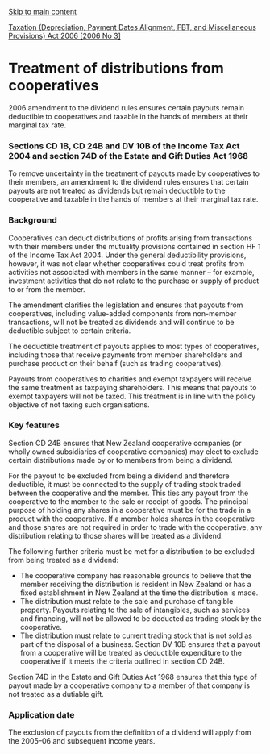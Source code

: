 [Skip to main content](#main-content-tt)

[Taxation (Depreciation, Payment Dates Alignment, FBT, and Miscellaneous Provisions) Act 2006 \[2006 No 3\]](/new-legislation/act-articles/taxation-depreciation-payment-dates-alignment-fbt-and-miscellaneous-provisions-act-2006-2006-no-3- "Taxation (Depreciation, Payment Dates Alignment, FBT, and Miscellaneous Provisions) Act 2006 [2006 No 3]")

Treatment of distributions from cooperatives
============================================

2006 amendment to the dividend rules ensures certain payouts remain deductible to cooperatives and taxable in the hands of members at their marginal tax rate.

### Sections CD 1B, CD 24B and DV 10B of the Income Tax Act 2004 and section 74D of the Estate and Gift Duties Act 1968

To remove uncertainty in the treatment of payouts made by cooperatives to their members, an amendment to the dividend rules ensures that certain payouts are not treated as dividends but remain deductible to the cooperative and taxable in the hands of members at their marginal tax rate.

### Background

Cooperatives can deduct distributions of profits arising from transactions with their members under the mutuality provisions contained in section HF 1 of the Income Tax Act 2004. Under the general deductibility provisions, however, it was not clear whether cooperatives could treat profits from activities not associated with members in the same manner – for example, investment activities that do not relate to the purchase or supply of product to or from the member.

The amendment clarifies the legislation and ensures that payouts from cooperatives, including value-added components from non-member transactions, will not be treated as dividends and will continue to be deductible subject to certain criteria.

The deductible treatment of payouts applies to most types of cooperatives, including those that receive payments from member shareholders and purchase product on their behalf (such as trading cooperatives).

Payouts from cooperatives to charities and exempt taxpayers will receive the same treatment as taxpaying shareholders. This means that payouts to exempt taxpayers will not be taxed. This treatment is in line with the policy objective of not taxing such organisations.

### Key features

Section CD 24B ensures that New Zealand cooperative companies (or wholly owned subsidiaries of cooperative companies) may elect to exclude certain distributions made by or to members from being a dividend.

For the payout to be excluded from being a dividend and therefore deductible, it must be connected to the supply of trading stock traded between the cooperative and the member. This ties any payout from the cooperative to the member to the sale or receipt of goods. The principal purpose of holding any shares in a cooperative must be for the trade in a product with the cooperative. If a member holds shares in the cooperative and those shares are not required in order to trade with the cooperative, any distribution relating to those shares will be treated as a dividend.

The following further criteria must be met for a distribution to be excluded from being treated as a dividend:

*   The cooperative company has reasonable grounds to believe that the member receiving the distribution is resident in New Zealand or has a fixed establishment in New Zealand at the time the distribution is made.
*   The distribution must relate to the sale and purchase of tangible property. Payouts relating to the sale of intangibles, such as services and financing, will not be allowed to be deducted as trading stock by the cooperative.
*   The distribution must relate to current trading stock that is not sold as part of the disposal of a business. Section DV 10B ensures that a payout from a cooperative will be treated as deductible expenditure to the cooperative if it meets the criteria outlined in section CD 24B.

Section 74D in the Estate and Gift Duties Act 1968 ensures that this type of payout made by a cooperative company to a member of that company is not treated as a dutiable gift.

### Application date

The exclusion of payouts from the definition of a dividend will apply from the 2005–06 and subsequent income years.